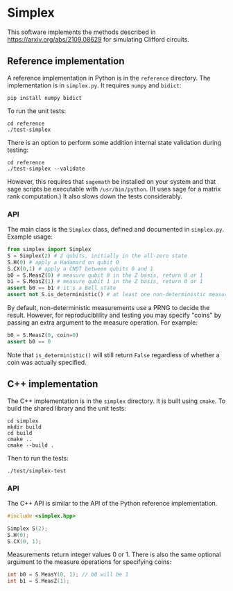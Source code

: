 # Simplex

This software implements the methods described in
https://arxiv.org/abs/2109.08629 for simulating Clifford circuits.

## Reference implementation

A reference implementation in Python is in the `reference` directory. The
implementation is in `simplex.py`. It requires `numpy` and `bidict`:

```shell
pip install numpy bidict
```

To run the unit tests:

```shell
cd reference
./test-simplex
```

There is an option to perform some addition internal state validation during
testing:

```shell
cd reference
./test-simplex --validate
```

However, this requires that `sagemath` be installed on your system and that sage
scripts be executable with `/usr/bin/python`. (It uses sage for a matrix rank
computation.) It also slows down the tests considerably.

### API

The main class is the `Simplex` class, defined and documented in `simplex.py`.
Example usage:

```python
from simplex import Simplex
S = Simplex(2) # 2 qubits, initially in the all-zero state
S.H(0) # apply a Hadamard on qubit 0
S.CX(0,1) # apply a CNOT between qubits 0 and 1
b0 = S.MeasZ(0) # measure qubit 0 in the Z basis, return 0 or 1
b1 = S.MeasZ(1) # measure qubit 1 in the Z basis, return 0 or 1
assert b0 == b1 # it's a Bell state
assert not S.is_deterministic() # at least one non-deterministic measurement has been performed
```

By default, non-deterministic measurements use a PRNG to decide the result.
However, for reproduciblility and testing you may specify "coins" by passing an
extra argument to the measure  operation. For example:

```python
b0 = S.MeasZ(0, coin=0)
assert b0 == 0
```

Note that `is_deterministic()` will still return `False` regardless of whether a
coin was actually specified.

## C++ implementation

The C++ implementation is in the `simplex` directory. It is built using `cmake`. To build the shared library and the unit tests:

```shell
cd simplex
mkdir build
cd build
cmake ..
cmake --build .
```

Then to run the tests:

```shell
./test/simplex-test
```

### API

The C++ API is similar to the API of the Python reference implementation.

```cpp
#include <simplex.hpp>

Simplex S(2);
S.H(0);
S.CX(0, 1);
```

Measurements return integer values 0 or 1. There is also the same optional
argument to the measure operations for specifying coins:

```cpp
int b0 = S.MeasY(0, 1); // b0 will be 1
int b1 = S.MeasZ(1);
```
